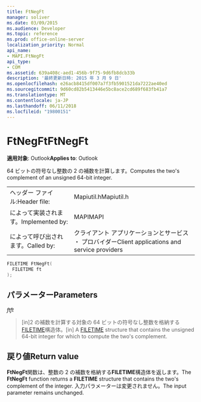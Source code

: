 ```yaml
---
title: FtNegFt
manager: soliver
ms.date: 03/09/2015
ms.audience: Developer
ms.topic: reference
ms.prod: office-online-server
localization_priority: Normal
api_name:
- MAPI.FtNegFt
api_type:
- COM
ms.assetid: 639a408c-aed1-456b-9f75-9d6fb8dcb33b
description: '最終更新日時: 2015 年 3 月 9 日'
ms.openlocfilehash: e26acb8415df007a7f3fb5901521da7222ae40ed
ms.sourcegitcommit: 9d60cd82b5413446e5bc8ace2cd689f683fb41a7
ms.translationtype: MT
ms.contentlocale: ja-JP
ms.lasthandoff: 06/11/2018
ms.locfileid: "19800151"
---
```

# <a name="ftnegft"></a><span data-ttu-id="0c708-103">FtNegFt</span><span class="sxs-lookup"><span data-stu-id="0c708-103">FtNegFt</span></span>

  
  
<span data-ttu-id="0c708-104">**適用対象**: Outlook</span><span class="sxs-lookup"><span data-stu-id="0c708-104">**Applies to**: Outlook</span></span> 
  
<span data-ttu-id="0c708-105">64 ビットの符号なし整数の 2 の補数を計算します。</span><span class="sxs-lookup"><span data-stu-id="0c708-105">Computes the two's complement of an unsigned 64-bit integer.</span></span> 
  
|||
|:-----|:-----|
|<span data-ttu-id="0c708-106">ヘッダー ファイル:</span><span class="sxs-lookup"><span data-stu-id="0c708-106">Header file:</span></span>  <br/> |<span data-ttu-id="0c708-107">Mapiutil.h</span><span class="sxs-lookup"><span data-stu-id="0c708-107">Mapiutil.h</span></span>  <br/> |
|<span data-ttu-id="0c708-108">によって実装されます。</span><span class="sxs-lookup"><span data-stu-id="0c708-108">Implemented by:</span></span>  <br/> |<span data-ttu-id="0c708-109">MAPI</span><span class="sxs-lookup"><span data-stu-id="0c708-109">MAPI</span></span>  <br/> |
|<span data-ttu-id="0c708-110">によって呼び出されます。</span><span class="sxs-lookup"><span data-stu-id="0c708-110">Called by:</span></span>  <br/> |<span data-ttu-id="0c708-111">クライアント アプリケーションとサービス ・ プロバイダー</span><span class="sxs-lookup"><span data-stu-id="0c708-111">Client applications and service providers</span></span>  <br/> |
   
```cpp
FILETIME FtNegFt(
  FILETIME ft
);
```

## <a name="parameters"></a><span data-ttu-id="0c708-112">パラメーター</span><span class="sxs-lookup"><span data-stu-id="0c708-112">Parameters</span></span>

 <span data-ttu-id="0c708-113">_ft_</span><span class="sxs-lookup"><span data-stu-id="0c708-113">_ft_</span></span>
  
> <span data-ttu-id="0c708-114">[in]2 の補数を計算する対象の 64 ビットの符号なし整数を格納する[FILETIME](filetime.md)構造体。</span><span class="sxs-lookup"><span data-stu-id="0c708-114">[in] A [FILETIME](filetime.md) structure that contains the unsigned 64-bit integer for which to compute the two's complement.</span></span> 
    
## <a name="return-value"></a><span data-ttu-id="0c708-115">戻り値</span><span class="sxs-lookup"><span data-stu-id="0c708-115">Return value</span></span>

<span data-ttu-id="0c708-116">**FtNegFt**関数は、整数の 2 の補数を格納する**FILETIME**構造体を返します。</span><span class="sxs-lookup"><span data-stu-id="0c708-116">The **FtNegFt** function returns a **FILETIME** structure that contains the two's complement of the integer.</span></span> <span data-ttu-id="0c708-117">入力パラメーターは変更されません。</span><span class="sxs-lookup"><span data-stu-id="0c708-117">The input parameter remains unchanged.</span></span> 
  

